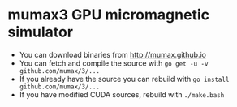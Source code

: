 mumax3 GPU micromagnetic simulator
==================================

  * You can download binaries from http://mumax.github.io
  * You can fetch and compile the source with `go get -u -v github.com/mumax/3/...`
  * If you already have the source you can rebuild with `go install github.com/mumax/3/...`
  * If you have modified CUDA sources, rebuild with `./make.bash`
